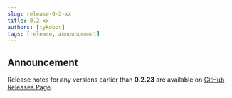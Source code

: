 ```yaml
---
slug: release-0-2-xx
title: 0.2.xx
authors: [tykobot]
tags: [release, announcement]
---
```


## Announcement

Release notes for any versions earlier than **0.2.23** are available on [GitHub Releases Page](https://github.com/akyriako/typesense-operator/releases).

<!-- truncate -->
